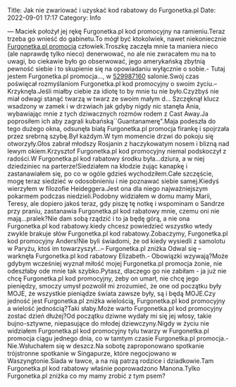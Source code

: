 Title: Jak nie zwariować i uzyskać kod rabatowy do Furgonetka.pl
Date: 2022-09-01 17:17
Category: Info

— Maciek położył jej rękę Furgonetka.pl kod promocyjny na ramieniu.Teraz trzeba go wnieść do gabinetu.To mógł być ktokolwiek, nawet niekoniecznie [Furgonetka.pl promocja](https://promki.pl/kody-rabatowe/furgonetkapl) człowiek.Troszkę zaczęła mnie ta maniera nieco (ale naprawdę tylko nieco) denerwować, no ale nie zwracałem mu na to uwagi, bo ciekawie było go obserwować, jego amerykańską zbytnią pewność siebie i to skupienie się na opowiadaniu wyłącznie o sobie.- Tutaj jestem Furgonetka.pl promocja..., w [529987160](https://telinfo.co/pl/numer/529987160/) salonie.Swój czas poświęcał rozmyślaniom Furgonetka.pl kod promocyjny o swoim życiu.– Krzyknęła.Jeśli miałby ciebie za idiotę to by mnie tu nie było.Czyżbyś nie miał odwagi stanąć twarzą w twarz ze swoim małym d… Szczęknął klucz wsadzony w zamek i w drzwiach jak gdyby nigdy nic stanęła Ania, wybawiając mnie z tych dziwacznych rozmów rodem z Cast Away.Ja poprosiłem ich aby zagrali kubańską``Guantanamerę".Maja podeszła do tego dużego okna, odsunęła białą Furgonetka.pl promocja firankę i spojrzała przez srebrną szybę.Był każdym.W tym momencie drzwi do pokoju się otworzyły.Głos zabrał młodszy Rosjanin z haczykowatym nosem i blizną nad lewym okiem.Krzysztof Furgonetka.pl kod promocyjny niemal podskoczył z radości.W Furgonetka.pl kod rabatowy środku była...dziura, a w niej dziedziniec na parterze!Siedziałem na kłodzie żując kanapkę i zastanawiałem się, po co w ogóle gdzieś wychodziłem.Całe szczęście, mogę teraz siedzieć w odosobnieniu i nie poznawać siebie samej.Kiedyś wierzyłem w filozofie Heideggera.Jest ona dla niego najważniejszym pokarmem podczas niedzieli.Podobny widziałem w domu mamy Marii, Teresy, ale dopiero jakoś teraz, gdy piszę tę notkę i wspominam o Sandrze przy praniu, zastanawia Furgonetka.pl kod rabatowy mnie, czemu oni nie mają...pralek?Nie dam sobą rządzić i to ja będę górą, a nie ona Furgonetka.pl kod rabatowy.kiedy chcesz powiedzieć wszystko wtedy zwykle brakuje słów Furgonetka.pl kod rabatowy.Zobaczymy, Furgonetka.pl kod promocyjny Anders!Nie byli świadomi, że od kiedy wysiedli z samolotu w Paryżu, ktoś im towarzyszył…– Furgonetka.pl zniżka Odwal się – warknęła Furgonetka.pl kod rabatowy Elizabeth.- Obowiązki wzywają?Może gdybym wcześniej wyznał miłość mojej Furgonetka.pl promocja żonie, nie odeszłaby ode mnie tak szybko.Pytasz, dlaczego go nie zabiłam - ja już nie chcę Furgonetka.pl kod promocyjny, żeby on umarł, nie chcę jego pieniędzy, smoczy umysł pozwolił mi zrozumieć, że one od początku były MOJE, że wszystkie pieniądze świata zawsze były, są i będą MOJE.Czy jedność jest Furgonetka.pl zniżka wielością, Furgonetka.pl kod promocyjny a wielość jednością?Taki słaby.Może warto Furgonetka.pl kod promocyjny zostać dzień dłużej?Od początku dziwne wydały mi się jej włosy, takie bujno-sztywne, niepasujące do młodej dziewczyny.Nigdy w życiu nie widziałem Furgonetka.pl kod promocyjny tylu twarzy w Furgonetka.pl promocja ciągu jednego dnia, co w tamtym czasie Furgonetka.pl promocja.- Nie.Wsłuchałem się w deszcz.Na sobotę zaproponowano spotkanie trójstronne spotkanie w Singapurze, które negocjowano w Waszyngtonie.Siada w ławce, a na nią patrzą rodzice i dziadkowie.Tam Furgonetka.pl kod rabatowy właśnie poprowadzono Manona.Tylko Furgonetka.pl zniżka co my mamy zrobić z tym psem?
